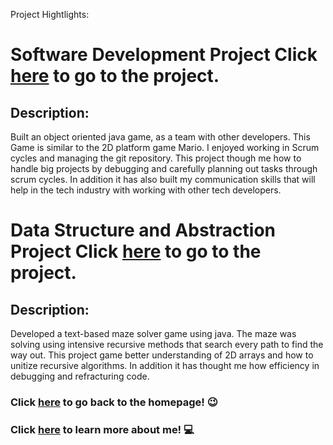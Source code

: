 Project Hightlights:


# Software Development Project Click [here](https://github.com/yadel23/Team-B1---Game.git) to go to the project.
## Description:
Built an object oriented java game, as a team with other developers.
This Game is similar to the 2D platform game Mario.
I enjoyed working in Scrum cycles and managing the git repository. This project though me how to handle big projects by debugging and carefully planning out tasks through scrum cycles. In addition it has also built my communication skills that will help in the tech industry with working with other tech developers.


# Data Structure and Abstraction Project Click [here](https://github.com/yadel23/MazeProject.git) to go to the project.
## Description:
Developed a text-based maze solver game using java. The maze was solving using intensive recursive methods that search every path to find the way out. This project game better understanding of 2D arrays and how to unitize recursive algorithms. In addition it has thought me how efficiency in debugging and refracturing code. 


### Click [here](./index.md) to go back to the homepage! 	:wink:
### Click [here](./about.md) to learn more about me! 	:computer:
